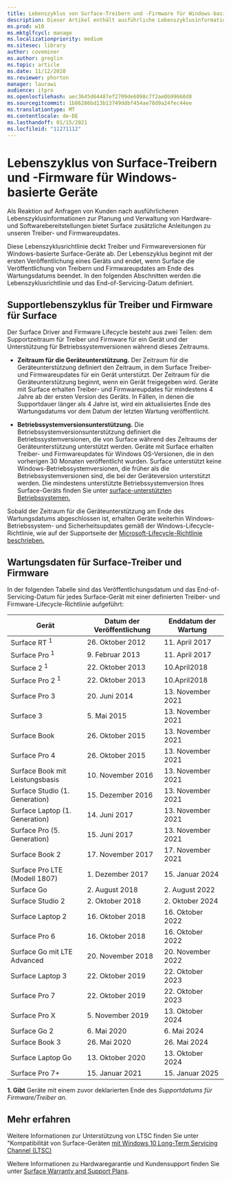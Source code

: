 ```yaml
---
title: Lebenszyklus von Surface-Treibern und -Firmware für Windows-basierte Geräte
description: Dieser Artikel enthält ausführliche Lebenszyklusinformationen zur Planung und Verwaltung von Hardware- und Softwarebereitstellungen.
ms.prod: w10
ms.mktglfcycl: manage
ms.localizationpriority: medium
ms.sitesec: library
author: coveminer
ms.author: greglin
ms.topic: article
ms.date: 11/12/2020
ms.reviewer: phorton
manager: laurawi
audience: itpro
ms.openlocfilehash: aec3645d64487ef2709de6098c7f2ae0b99660d8
ms.sourcegitcommit: 1b86286bd13b13749ddbf454ae78d9a24fec44ee
ms.translationtype: MT
ms.contentlocale: de-DE
ms.lasthandoff: 01/15/2021
ms.locfileid: "11271112"
---
```

# Lebenszyklus von Surface-Treibern und -Firmware für Windows-basierte Geräte
 
Als Reaktion auf Anfragen von Kunden nach ausführlicheren Lebenszyklusinformationen zur Planung und Verwaltung von Hardware- und Softwarebereitstellungen bietet Surface zusätzliche Anleitungen zu unseren Treiber- und Firmwareupdates.
 
Diese Lebenszyklusrichtlinie deckt Treiber und Firmwareversionen für Windows-basierte Surface-Geräte ab. Der Lebenszyklus beginnt mit der ersten Veröffentlichung eines Geräts und endet, wenn Surface die Veröffentlichung von Treibern und Firmwareupdates am Ende des Wartungsdatums beendet. In den folgenden Abschnitten werden die Lebenszyklusrichtlinie und das End-of-Servicing-Datum definiert.

## Supportlebenszyklus für Treiber und Firmware für Surface
 
Der Surface Driver and Firmware Lifecycle besteht aus zwei Teilen: dem Supportzeitraum für Treiber und Firmware für ein Gerät und der Unterstützung für Betriebssystemversionen während dieses Zeitraums.

- **Zeitraum für die Geräteunterstützung.** Der Zeitraum für die Geräteunterstützung definiert den Zeitraum, in dem Surface Treiber- und Firmwareupdates für ein Gerät unterstützt. Der Zeitraum für die Geräteunterstützung beginnt, wenn ein Gerät freigegeben wird. Geräte mit Surface erhalten Treiber- und Firmwareupdates für mindestens 4 Jahre ab der ersten Version des Geräts. In Fällen, in denen die Supportdauer länger als 4 Jahre ist, wird ein aktualisiertes Ende des Wartungsdatums vor dem Datum der letzten Wartung veröffentlicht.

- **Betriebssystemversionsunterstützung.** Die Betriebssystemversionsunterstützung definiert die Betriebssystemversionen, die von Surface während des Zeitraums der Geräteunterstützung unterstützt werden. Geräte mit Surface erhalten Treiber- und Firmwareupdates für Windows OS-Versionen, die in den vorherigen 30 Monaten veröffentlicht wurden. Surface unterstützt keine Windows-Betriebssystemversionen, die früher als die Betriebssystemversionen sind, die bei der Geräteversion unterstützt werden. Die mindestens unterstützte Betriebssystemversion Ihres Surface-Geräts finden Sie unter [surface-unterstützten Betriebssystemen.](https://support.microsoft.com/help/2858199/surface-supported-operating-systems)  

 
Sobald der Zeitraum für die Geräteunterstützung am Ende des Wartungsdatums abgeschlossen ist, erhalten Geräte weiterhin Windows-Betriebssystem- und Sicherheitsupdates gemäß der Windows-Lifecycle-Richtlinie, wie auf der Supportseite der [Microsoft-Lifecycle-Richtlinie beschrieben.](https://support.microsoft.com/hub/4095338/microsoft-lifecycle-policy)
 

## Wartungsdaten für Surface-Treiber und Firmware

In der folgenden Tabelle sind das Veröffentlichungsdatum und das End-of-Servicing-Datum für jedes Surface-Gerät mit einer definierten Treiber- und Firmware-Lifecycle-Richtlinie aufgeführt:
 

 Gerät                             | Datum der Veröffentlichung | Enddatum der Wartung |
| ---------------------------------- | ------------ | --------------------- |
| Surface RT <sup> 1</sup>             | 26. Oktober 2012   | 11. April 2017             |
| Surface Pro <sup> 1</sup>            | 9. Februar 2013     | 11. April 2017             |
| Surface 2 <sup> 1</sup>              | 22. Oktober 2013   | 10.April2018             |
| Surface Pro 2 <sup> 1</sup>          | 22. Oktober 2013   | 10.April2018             |
| Surface Pro 3                      | 20. Juni 2014    | 13. November 2021            |
| Surface 3                          | 5. Mai 2015     | 13. November 2021            |
| Surface Book                       | 26. Oktober 2015   | 13. November 2021            |
| Surface Pro 4                      | 26. Oktober 2015   | 13. November 2021            |
| Surface Book mit Leistungsbasis | 10. November 2016   | 13. November 2021            |
| Surface Studio (1. Generation)           | 15. Dezember 2016   | 13. November 2021            |
| Surface Laptop (1. Generation)           | 14. Juni 2017    | 13. November 2021            |
| Surface Pro (5. Generation)              | 15. Juni 2017    | 13. November 2021            |
| Surface Book 2                     | 17. November 2017   | 17. November 2021            |
| Surface Pro LTE (Modell 1807)       | 1. Dezember 2017    | 15. Januar 2024             |
| Surface Go                         | 2. August 2018     | 2. August 2022              |
| Surface Studio 2                   | 2. Oktober 2018    | 2. Oktober 2024             |
| Surface Laptop 2                   | 16. Oktober 2018   | 16. Oktober 2022            |
| Surface Pro 6                      | 16. Oktober 2018   | 16. Oktober 2022            |
| Surface Go mit LTE Advanced       | 20. November 2018   | 20. November 2022            |
| Surface Laptop 3                   | 22. Oktober 2019   | 22. Oktober 2023            |
| Surface Pro 7                      | 22. Oktober 2019   | 22. Oktober 2023            |
| Surface Pro X                      | 5. November 2019    | 13. Oktober 2024             |
| Surface Go 2                       | 6. Mai 2020     | 6. Mai 2024              |
| Surface Book 3                     | 26. Mai 2020    | 26. Mai 2024             |
| Surface Laptop Go                  | 13. Oktober 2020   | 13. Oktober 2024            |
| Surface Pro 7+                     | 15. Januar 2021 | 15. Januar 2025 |

 
 **1. Gibt** Geräte mit einem zuvor deklarierten Ende des *Supportdatums für Firmware/Treiber an.*
 
## Mehr erfahren

Weitere Informationen zur Unterstützung von LTSC finden Sie unter "Kompatibilität von Surface-Geräten [mit Windows 10 Long-Term Servicing Channel (LTSC)](surface-device-compatibility-with-windows-10-ltsc.md)

Weitere Informationen zu Hardwaregarantie und Kundensupport finden Sie unter [Surface Warranty and Support Plans](https://www.microsoft.com/surface/business/warranty-service-offerings-and-support).
